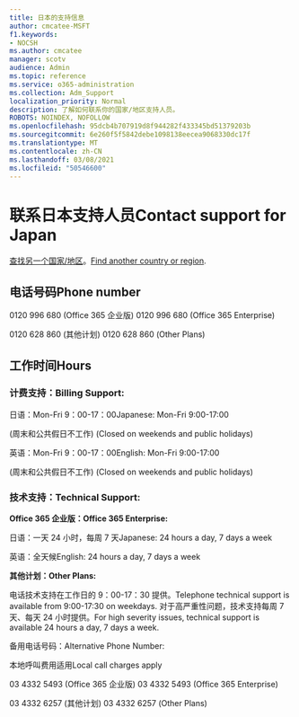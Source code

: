 ```yaml
---
title: 日本的支持信息
author: cmcatee-MSFT
f1.keywords:
- NOCSH
ms.author: cmcatee
manager: scotv
audience: Admin
ms.topic: reference
ms.service: o365-administration
ms.collection: Adm_Support
localization_priority: Normal
description: 了解如何联系你的国家/地区支持人员。
ROBOTS: NOINDEX, NOFOLLOW
ms.openlocfilehash: 95dcb4b707919d8f944282f433345bd51379203b
ms.sourcegitcommit: 6e260f5f5842debe1098138eecea9068330dc17f
ms.translationtype: MT
ms.contentlocale: zh-CN
ms.lasthandoff: 03/08/2021
ms.locfileid: "50546600"
---
```

# <a name="contact-support-for-japan"></a><span data-ttu-id="1a122-103">联系日本支持人员</span><span class="sxs-lookup"><span data-stu-id="1a122-103">Contact support for Japan</span></span>

<span data-ttu-id="1a122-104">[查找另一个国家/地区](../contact-support-for-business-products.md)。</span><span class="sxs-lookup"><span data-stu-id="1a122-104">[Find another country or region](../contact-support-for-business-products.md).</span></span>

## <a name="phone-number"></a><span data-ttu-id="1a122-105">电话号码</span><span class="sxs-lookup"><span data-stu-id="1a122-105">Phone number</span></span>
<span data-ttu-id="1a122-106">0120 996 680 (Office 365 企业版) </span><span class="sxs-lookup"><span data-stu-id="1a122-106">0120 996 680 (Office 365 Enterprise)</span></span>

<span data-ttu-id="1a122-107">0120 628 860 (其他计划) </span><span class="sxs-lookup"><span data-stu-id="1a122-107">0120 628 860 (Other Plans)</span></span>

## <a name="hours"></a><span data-ttu-id="1a122-108">工作时间</span><span class="sxs-lookup"><span data-stu-id="1a122-108">Hours</span></span>
### <a name="billing-support"></a><span data-ttu-id="1a122-109">计费支持：</span><span class="sxs-lookup"><span data-stu-id="1a122-109">Billing Support:</span></span>

<span data-ttu-id="1a122-110">日语：Mon-Fri 9：00-17：00</span><span class="sxs-lookup"><span data-stu-id="1a122-110">Japanese: Mon-Fri 9:00-17:00</span></span>

<span data-ttu-id="1a122-111"> (周末和公共假日不工作) </span><span class="sxs-lookup"><span data-stu-id="1a122-111">(Closed on weekends and public holidays)</span></span>

<span data-ttu-id="1a122-112">英语：Mon-Fri 9：00-17：00</span><span class="sxs-lookup"><span data-stu-id="1a122-112">English: Mon-Fri 9:00-17:00</span></span>

<span data-ttu-id="1a122-113"> (周末和公共假日不工作) </span><span class="sxs-lookup"><span data-stu-id="1a122-113">(Closed on weekends and public holidays)</span></span>

### <a name="technical-support"></a><span data-ttu-id="1a122-114">技术支持：</span><span class="sxs-lookup"><span data-stu-id="1a122-114">Technical Support:</span></span>

<span data-ttu-id="1a122-115">**Office 365 企业版：**</span><span class="sxs-lookup"><span data-stu-id="1a122-115">**Office 365 Enterprise:**</span></span>

<span data-ttu-id="1a122-116">日语：一天 24 小时，每周 7 天</span><span class="sxs-lookup"><span data-stu-id="1a122-116">Japanese: 24 hours a day, 7 days a week</span></span>

<span data-ttu-id="1a122-117">英语：全天候</span><span class="sxs-lookup"><span data-stu-id="1a122-117">English: 24 hours a day, 7 days a week</span></span>

<span data-ttu-id="1a122-118">**其他计划：**</span><span class="sxs-lookup"><span data-stu-id="1a122-118">**Other Plans:**</span></span>

<span data-ttu-id="1a122-119">电话技术支持在工作日的 9：00-17：30 提供。</span><span class="sxs-lookup"><span data-stu-id="1a122-119">Telephone technical support is available from 9:00-17:30 on weekdays.</span></span> <span data-ttu-id="1a122-120">对于高严重性问题，技术支持每周 7 天、每天 24 小时提供。</span><span class="sxs-lookup"><span data-stu-id="1a122-120">For high severity issues, technical support is available 24 hours a day, 7 days a week.</span></span>

<span data-ttu-id="1a122-121">备用电话号码：</span><span class="sxs-lookup"><span data-stu-id="1a122-121">Alternative Phone Number:</span></span>

<span data-ttu-id="1a122-122">本地呼叫费用适用</span><span class="sxs-lookup"><span data-stu-id="1a122-122">Local call charges apply</span></span>

<span data-ttu-id="1a122-123">03 4332 5493 (Office 365 企业版) </span><span class="sxs-lookup"><span data-stu-id="1a122-123">03 4332 5493 (Office 365 Enterprise)</span></span>

<span data-ttu-id="1a122-124">03 4332 6257 (其他计划) </span><span class="sxs-lookup"><span data-stu-id="1a122-124">03 4332 6257 (Other Plans)</span></span>
